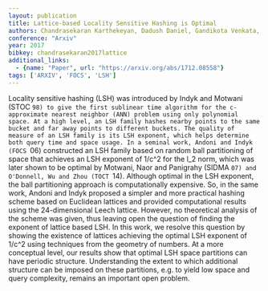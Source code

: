 ```yaml
---
layout: publication
title: Lattice-based Locality Sensitive Hashing is Optimal
authors: Chandrasekaran Karthekeyan, Dadush Daniel, Gandikota Venkata, Grigorescu Elena
conference: "Arxiv"
year: 2017
bibkey: chandrasekaran2017lattice
additional_links:
  - {name: "Paper", url: "https://arxiv.org/abs/1712.08558"}
tags: ['ARXIV', 'FOCS', 'LSH']
---
```

Locality sensitive hashing (LSH) was introduced by Indyk and Motwani (STOC `98) to give the first sublinear time algorithm for the c-approximate nearest neighbor (ANN) problem using only polynomial space. At a high level, an LSH family hashes nearby points to the same bucket and far away points to different buckets. The quality of measure of an LSH family is its LSH exponent, which helps determine both query time and space usage. In a seminal work, Andoni and Indyk (FOCS `06) constructed an LSH family based on random ball partitioning of space that achieves an LSH exponent of 1/c^2 for the l_2 norm, which was later shown to be optimal by Motwani, Naor and Panigrahy (SIDMA `07) and O'Donnell, Wu and Zhou (TOCT `14). Although optimal in the LSH exponent, the ball partitioning approach is computationally expensive. So, in the same work, Andoni and Indyk proposed a simpler and more practical hashing scheme based on Euclidean lattices and provided computational results using the 24-dimensional Leech lattice. However, no theoretical analysis of the scheme was given, thus leaving open the question of finding the exponent of lattice based LSH. In this work, we resolve this question by showing the existence of lattices achieving the optimal LSH exponent of 1/c^2 using techniques from the geometry of numbers. At a more conceptual level, our results show that optimal LSH space partitions can have periodic structure. Understanding the extent to which additional structure can be imposed on these partitions, e.g. to yield low space and query complexity, remains an important open problem.
